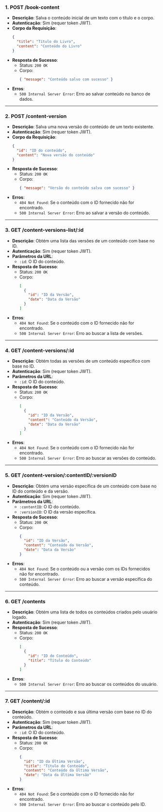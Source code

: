 ### 1. **POST /book-content**
   - **Descrição**: Salva o conteúdo inicial de um texto com o título e o corpo.
   - **Autenticação**: Sim (requer token JWT).
   - **Corpo da Requisição**:
     ```json
     {
       "title": "Título do Livro",
       "content": "Conteúdo do Livro"
     }
     ```
   - **Resposta de Sucesso**:
     - Status: `200 OK`
     - Corpo:
       ```json
       { "message": "Conteúdo salvo com sucesso" }
       ```
   - **Erros**:
     - `500 Internal Server Error`: Erro ao salvar conteúdo no banco de dados.

---

### 2. **POST /content-version**
   - **Descrição**: Salva uma nova versão do conteúdo de um texto existente.
   - **Autenticação**: Sim (requer token JWT).
   - **Corpo da Requisição**:
     ```json
     {
       "id": "ID do conteúdo",
       "content": "Nova versão do conteúdo"
     }
     ```
   - **Resposta de Sucesso**:
     - Status: `200 OK`
     - Corpo:
       ```json
       { "message": "Versão do conteúdo salva com sucesso" }
       ```
   - **Erros**:
     - `404 Not Found`: Se o conteúdo com o ID fornecido não for encontrado.
     - `500 Internal Server Error`: Erro ao salvar a versão do conteúdo.

---

### 3. **GET /content-versions-list/:id**
   - **Descrição**: Obtém uma lista das versões de um conteúdo com base no ID.
   - **Autenticação**: Sim (requer token JWT).
   - **Parâmetros da URL**:
     - `:id`: O ID do conteúdo.
   - **Resposta de Sucesso**:
     - Status: `200 OK`
     - Corpo:
       ```json
       [
         {
           "id": "ID da Versão",
           "date": "Data da Versão"
         }
       ]
       ```
   - **Erros**:
     - `404 Not Found`: Se o conteúdo com o ID fornecido não for encontrado.
     - `500 Internal Server Error`: Erro ao buscar a lista de versões.

---

### 4. **GET /content-versions/:id**
   - **Descrição**: Obtém todas as versões de um conteúdo específico com base no ID.
   - **Autenticação**: Sim (requer token JWT).
   - **Parâmetros da URL**:
     - `:id`: O ID do conteúdo.
   - **Resposta de Sucesso**:
     - Status: `200 OK`
     - Corpo:
       ```json
       [
         {
           "id": "ID da Versão",
           "content": "Conteúdo da Versão",
           "date": "Data da Versão"
         }
       ]
       ```
   - **Erros**:
     - `404 Not Found`: Se o conteúdo com o ID fornecido não for encontrado.
     - `500 Internal Server Error`: Erro ao buscar as versões do conteúdo.

---

### 5. **GET /content-version/:contentID/:versionID**
   - **Descrição**: Obtém uma versão específica de um conteúdo com base no ID do conteúdo e da versão.
   - **Autenticação**: Sim (requer token JWT).
   - **Parâmetros da URL**:
     - `:contentID`: O ID do conteúdo.
     - `:versionID`: O ID da versão específica.
   - **Resposta de Sucesso**:
     - Status: `200 OK`
     - Corpo:
       ```json
       {
         "id": "ID da Versão",
         "content": "Conteúdo da Versão",
         "date": "Data da Versão"
       }
       ```
   - **Erros**:
     - `404 Not Found`: Se o conteúdo ou a versão com os IDs fornecidos não for encontrado.
     - `500 Internal Server Error`: Erro ao buscar a versão específica do conteúdo.

---

### 6. **GET /contents**
   - **Descrição**: Obtém uma lista de todos os conteúdos criados pelo usuário logado.
   - **Autenticação**: Sim (requer token JWT).
   - **Resposta de Sucesso**:
     - Status: `200 OK`
     - Corpo:
       ```json
       [
         {
           "id": "ID do Conteúdo",
           "title": "Título do Conteúdo"
         }
       ]
       ```
   - **Erros**:
     - `500 Internal Server Error`: Erro ao buscar os conteúdos do usuário.

---

### 7. **GET /content/:id**
   - **Descrição**: Obtém o conteúdo e sua última versão com base no ID do conteúdo.
   - **Autenticação**: Sim (requer token JWT).
   - **Parâmetros da URL**:
     - `:id`: O ID do conteúdo.
   - **Resposta de Sucesso**:
     - Status: `200 OK`
     - Corpo:
       ```json
       {
         "id": "ID da Última Versão",
         "title": "Título do Conteúdo",
         "content": "Conteúdo da Última Versão",
         "date": "Data da Última Versão"
       }
       ```
   - **Erros**:
     - `404 Not Found`: Se o conteúdo com o ID fornecido não for encontrado.
     - `500 Internal Server Error`: Erro ao buscar o conteúdo pelo ID.